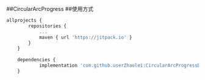 ##CircularArcProgress
##使用方式

```javascript
allprojects {
    	repositories {
			...
			maven { url 'https://jitpack.io' }
		}
	}
    
    dependencies {
            implementation 'com.github.userZhaolei:CircularArcProgressDemo:Tag'
	}
```
